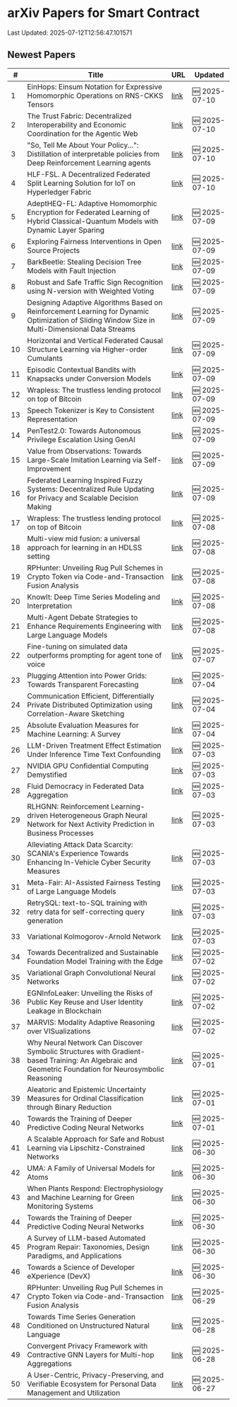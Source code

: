 # arXiv Papers for Smart Contract

Last Updated: 2025-07-12T12:56:47.101571

## Newest Papers

|\#|Title|URL|Updated|
|---|---|---|---|
|1|EinHops: Einsum Notation for Expressive Homomorphic Operations on RNS-CKKS Tensors|[link](http://arxiv.org/abs/2507.07972v1)|🆕 2025-07-10|
|2|The Trust Fabric: Decentralized Interoperability and Economic Coordination for the Agentic Web|[link](http://arxiv.org/abs/2507.07901v1)|🆕 2025-07-10|
|3|"So, Tell Me About Your Policy...": Distillation of interpretable policies from Deep Reinforcement Learning agents|[link](http://arxiv.org/abs/2507.07848v1)|🆕 2025-07-10|
|4|HLF-FSL. A Decentralized Federated Split Learning Solution for IoT on Hyperledger Fabric|[link](http://arxiv.org/abs/2507.07637v1)|🆕 2025-07-10|
|5|AdeptHEQ-FL: Adaptive Homomorphic Encryption for Federated Learning of Hybrid Classical-Quantum Models with Dynamic Layer Sparing|[link](http://arxiv.org/abs/2507.07316v1)|🆕 2025-07-09|
|6|Exploring Fairness Interventions in Open Source Projects|[link](http://arxiv.org/abs/2507.07026v1)|🆕 2025-07-09|
|7|BarkBeetle: Stealing Decision Tree Models with Fault Injection|[link](http://arxiv.org/abs/2507.06986v1)|🆕 2025-07-09|
|8|Robust and Safe Traffic Sign Recognition using N-version with Weighted Voting|[link](http://arxiv.org/abs/2507.06907v1)|🆕 2025-07-09|
|9|Designing Adaptive Algorithms Based on Reinforcement Learning for Dynamic Optimization of Sliding Window Size in Multi-Dimensional Data Streams|[link](http://arxiv.org/abs/2507.06901v1)|🆕 2025-07-09|
|10|Horizontal and Vertical Federated Causal Structure Learning via Higher-order Cumulants|[link](http://arxiv.org/abs/2507.06888v1)|🆕 2025-07-09|
|11|Episodic Contextual Bandits with Knapsacks under Conversion Models|[link](http://arxiv.org/abs/2507.06859v1)|🆕 2025-07-09|
|12|Wrapless: The trustless lending protocol on top of Bitcoin|[link](http://arxiv.org/abs/2507.06064v2)|🆕 2025-07-09|
|13|Speech Tokenizer is Key to Consistent Representation|[link](http://arxiv.org/abs/2507.06802v1)|🆕 2025-07-09|
|14|PenTest2.0: Towards Autonomous Privilege Escalation Using GenAI|[link](http://arxiv.org/abs/2507.06742v1)|🆕 2025-07-09|
|15|Value from Observations: Towards Large-Scale Imitation Learning via Self-Improvement|[link](http://arxiv.org/abs/2507.06701v1)|🆕 2025-07-09|
|16|Federated Learning Inspired Fuzzy Systems: Decentralized Rule Updating for Privacy and Scalable Decision Making|[link](http://arxiv.org/abs/2507.06652v1)|🆕 2025-07-09|
|17|Wrapless: The trustless lending protocol on top of Bitcoin|[link](http://arxiv.org/abs/2507.06064v1)|🆕 2025-07-08|
|18|Multi-view mid fusion: a universal approach for learning in an HDLSS setting|[link](http://arxiv.org/abs/2507.06026v1)|🆕 2025-07-08|
|19|RPHunter: Unveiling Rug Pull Schemes in Crypto Token via Code-and-Transaction Fusion Analysis|[link](http://arxiv.org/abs/2506.18398v3)|🆕 2025-07-08|
|20|KnowIt: Deep Time Series Modeling and Interpretation|[link](http://arxiv.org/abs/2507.06009v1)|🆕 2025-07-08|
|21|Multi-Agent Debate Strategies to Enhance Requirements Engineering with Large Language Models|[link](http://arxiv.org/abs/2507.05981v1)|🆕 2025-07-08|
|22|Fine-tuning on simulated data outperforms prompting for agent tone of voice|[link](http://arxiv.org/abs/2507.04889v1)|🆕 2025-07-07|
|23|Plugging Attention into Power Grids: Towards Transparent Forecasting|[link](http://arxiv.org/abs/2507.03690v1)|🆕 2025-07-04|
|24|Communication Efficient, Differentially Private Distributed Optimization using Correlation-Aware Sketching|[link](http://arxiv.org/abs/2507.03545v1)|🆕 2025-07-04|
|25|Absolute Evaluation Measures for Machine Learning: A Survey|[link](http://arxiv.org/abs/2507.03392v1)|🆕 2025-07-04|
|26|LLM-Driven Treatment Effect Estimation Under Inference Time Text Confounding|[link](http://arxiv.org/abs/2507.02843v1)|🆕 2025-07-03|
|27|NVIDIA GPU Confidential Computing Demystified|[link](http://arxiv.org/abs/2507.02770v1)|🆕 2025-07-03|
|28|Fluid Democracy in Federated Data Aggregation|[link](http://arxiv.org/abs/2507.02710v1)|🆕 2025-07-03|
|29|RLHGNN: Reinforcement Learning-driven Heterogeneous Graph Neural Network for Next Activity Prediction in Business Processes|[link](http://arxiv.org/abs/2507.02690v1)|🆕 2025-07-03|
|30|Alleviating Attack Data Scarcity: SCANIA's Experience Towards Enhancing In-Vehicle Cyber Security Measures|[link](http://arxiv.org/abs/2507.02607v1)|🆕 2025-07-03|
|31|Meta-Fair: AI-Assisted Fairness Testing of Large Language Models|[link](http://arxiv.org/abs/2507.02533v1)|🆕 2025-07-03|
|32|RetrySQL: text-to-SQL training with retry data for self-correcting query generation|[link](http://arxiv.org/abs/2507.02529v1)|🆕 2025-07-03|
|33|Variational Kolmogorov-Arnold Network|[link](http://arxiv.org/abs/2507.02466v1)|🆕 2025-07-03|
|34|Towards Decentralized and Sustainable Foundation Model Training with the Edge|[link](http://arxiv.org/abs/2507.01803v1)|🆕 2025-07-02|
|35|Variational Graph Convolutional Neural Networks|[link](http://arxiv.org/abs/2507.01699v1)|🆕 2025-07-02|
|36|EGNInfoLeaker: Unveiling the Risks of Public Key Reuse and User Identity Leakage in Blockchain|[link](http://arxiv.org/abs/2507.01635v1)|🆕 2025-07-02|
|37|MARVIS: Modality Adaptive Reasoning over VISualizations|[link](http://arxiv.org/abs/2507.01544v1)|🆕 2025-07-02|
|38|Why Neural Network Can Discover Symbolic Structures with Gradient-based Training: An Algebraic and Geometric Foundation for Neurosymbolic Reasoning|[link](http://arxiv.org/abs/2506.21797v2)|🆕 2025-07-01|
|39|Aleatoric and Epistemic Uncertainty Measures for Ordinal Classification through Binary Reduction|[link](http://arxiv.org/abs/2507.00733v1)|🆕 2025-07-01|
|40|Towards the Training of Deeper Predictive Coding Neural Networks|[link](http://arxiv.org/abs/2506.23800v2)|🆕 2025-07-01|
|41|A Scalable Approach for Safe and Robust Learning via Lipschitz-Constrained Networks|[link](http://arxiv.org/abs/2506.23977v1)|🆕 2025-06-30|
|42|UMA: A Family of Universal Models for Atoms|[link](http://arxiv.org/abs/2506.23971v1)|🆕 2025-06-30|
|43|When Plants Respond: Electrophysiology and Machine Learning for Green Monitoring Systems|[link](http://arxiv.org/abs/2506.23872v1)|🆕 2025-06-30|
|44|Towards the Training of Deeper Predictive Coding Neural Networks|[link](http://arxiv.org/abs/2506.23800v1)|🆕 2025-06-30|
|45|A Survey of LLM-based Automated Program Repair: Taxonomies, Design Paradigms, and Applications|[link](http://arxiv.org/abs/2506.23749v1)|🆕 2025-06-30|
|46|Towards a Science of Developer eXperience (DevX)|[link](http://arxiv.org/abs/2506.23715v1)|🆕 2025-06-30|
|47|RPHunter: Unveiling Rug Pull Schemes in Crypto Token via Code-and-Transaction Fusion Analysis|[link](http://arxiv.org/abs/2506.18398v2)|🆕 2025-06-29|
|48|Towards Time Series Generation Conditioned on Unstructured Natural Language|[link](http://arxiv.org/abs/2506.22927v1)|🆕 2025-06-28|
|49|Convergent Privacy Framework with Contractive GNN Layers for Multi-hop Aggregations|[link](http://arxiv.org/abs/2506.22727v1)|🆕 2025-06-28|
|50|A User-Centric, Privacy-Preserving, and Verifiable Ecosystem for Personal Data Management and Utilization|[link](http://arxiv.org/abs/2506.22606v1)|🆕 2025-06-27|
